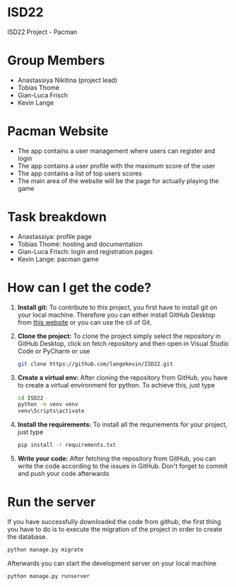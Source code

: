 # ISD22

ISD22 Project - Pacman

# Group Members

-   Anastassiya Nikitina (project lead)
-   Tobias Thomé
-   Gian-Luca Frisch
-   Kevin Lange

# Pacman Website

-   The app contains a user management where users can register and login
-   The app contains a user profile with the maximum score of the user
-   The app contains a list of top users scores 
-   The main area of the website will be the page for actually playing the game

# Task breakdown

- Anastassiya: profile page
- Tobias Thomé: hosting and documentation
- Gian-Luca Frisch: login and registration pages
- Kevin Lange: pacman game

# How can I get the code?

1. **Install git:** To contribute to this project, you first have to install git on your local machine. Therefore you can either install GitHub Desktop from [this website](https://desktop.github.com/) or you can use the cli of Git.
2. **Clone the project:** To clone the project simply select the repository in GitHub Desktop, click on fetch repository and then open in Visual Studio Code or PyCharm or use
    ```bash
    git clone https://github.com/langekevin/ISD22.git
    ```
3. **Create a virtual env:** After cloning the repository from GitHub, you have to create a virtual environment for python. To achieve this, just type
    ```bash
    cd ISD22
    python -m venv venv
    venv\Scripts\activate
    ```
4. **Install the requirements:** To install all the requriements for your project, just type

    ```bash
    pip install -r requirements.txt
    ```

5. **Write your code:** After fetching the repository from GitHub, you can write the code according to the issues in GitHub. Don't forget to commit and push your code afterwards

# Run the server

If you have successfully downloaded the code from github, the first thing you have to do is to execute the migration of the project in order to create the database.

```bash
python manage.py migrate
```

Afterwards you can start the development server on your local machine

```bash
python manage.py runserver
```
